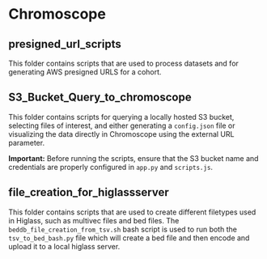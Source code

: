 # Chromoscope

## presigned_url_scripts
This folder contains scripts that are used to process datasets and for generating AWS presigned URLS for a cohort.


## S3_Bucket_Query_to_chromoscope

This folder contains scripts for querying a locally hosted S3 bucket, selecting files of interest, and either generating a `config.json` file or visualizing the data directly in Chromoscope using the external URL parameter.

**Important:** Before running the scripts, ensure that the S3 bucket name and credentials are properly configured in `app.py` and `scripts.js`.

## file_creation_for_higlassserver

This folder contains scripts that are used to create different filetypes used in Higlass, such as multivec files and bed files. The `beddb_file_creation_from_tsv.sh` bash script is used to run both the `tsv_to_bed_bash.py` file which will create a bed file and then encode and upload it to a local higlass server.
